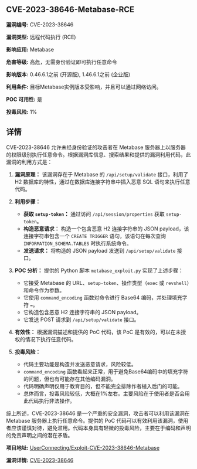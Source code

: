 ## CVE-2023-38646-Metabase-RCE

**漏洞编号:** CVE-2023-38646

**漏洞类型:** 远程代码执行 (RCE)

**影响应用:** Metabase

**危害等级:** 高危，无需身份验证即可执行任意命令

**影响版本:** 0.46.6.1之前 (开源版), 1.46.6.1之前 (企业版)

**利用条件:** 目标Metabase实例版本受影响，并且可以通过网络访问。

**POC 可用性:** 是

**投毒风险:** 1%

## 详情

CVE-2023-38646 允许未经身份验证的攻击者在 Metabase 服务器上以服务器的权限级别执行任意命令。根据漏洞库信息、搜索结果和提供的漏洞利用代码，此漏洞的利用方式是：

1.  **漏洞原理：** 该漏洞存在于 Metabase 的 `/api/setup/validate` 接口，利用了 H2 数据库的特性，通过在数据库连接字符串中插入恶意 SQL 语句来执行任意代码。
2.  **利用步骤：**
    *   **获取 `setup-token`：**  通过访问 `/api/session/properties` 获取 `setup-token`。
    *   **构造恶意请求：**  构造一个包含恶意 H2 连接字符串的 JSON payload，该连接字符串包含一个 `CREATE TRIGGER` 语句，该语句在每次查询 `INFORMATION_SCHEMA.TABLES` 时执行系统命令。
    *   **发送请求：**  将构造的 JSON payload 发送到 `/api/setup/validate` 接口。

3.  **POC 分析：** 提供的 Python 脚本 `metabase_exploit.py` 实现了上述步骤：
    *   它接受 Metabase 的 URL、`setup-token`、操作类型（`exec` 或 `revshell`）和命令作为参数。
    *   它使用 `command_encoding` 函数对命令进行 Base64 编码，并处理填充字符 `=`。
    *   它构造包含恶意 H2 连接字符串的 JSON payload。
    *   它发送 POST 请求到 `/api/setup/validate` 接口。

4.  **有效性：** 根据漏洞描述和提供的 PoC 代码，该 PoC 是有效的，可以在未授权的情况下执行任意代码。

5.  **投毒风险：**
    *   代码主要功能是构造并发送恶意请求，风险较低。
    *   `command_encoding` 函数看起来正常，用于避免Base64编码中的填充字符的问题，但也有可能存在其他编码漏洞。
    *   代码明确声明仅用于教育目的，但不能完全排除作者植入后门的可能。
    *   总体而言，投毒风险较低，大概在1%左右。主要风险在于使用者是否会用此代码执行非法操作。

综上所述，CVE-2023-38646 是一个严重的安全漏洞，攻击者可以利用该漏洞在 Metabase 服务器上执行任意命令。提供的 PoC 代码可以有效利用该漏洞，使用者应该谨慎对待，避免滥用。代码本身具有轻微的投毒风险，主要在于编码和声明的免责声明之间的潜在矛盾。

**项目地址:** [UserConnecting/Exploit-CVE-2023-38646-Metabase](https://github.com/UserConnecting/Exploit-CVE-2023-38646-Metabase)

**漏洞详情:** [CVE-2023-38646](https://nvd.nist.gov/vuln/detail/CVE-2023-38646)